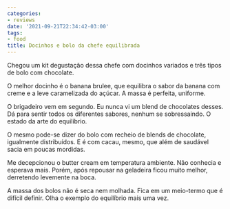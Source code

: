 ```yaml
---
categories:
- reviews
date: '2021-09-21T22:34:42-03:00'
tags:
- food
title: Docinhos e bolo da chefe equilibrada
---
```


Chegou um kit degustação dessa chefe com docinhos variados e três tipos de bolo com chocolate.

O melhor docinho é o banana brulee, que equilibra o sabor da banana com creme e a leve caramelizada do açúcar. A massa é perfeita, uniforme.

O brigadeiro vem em segundo. Eu nunca vi um blend de chocolates desses. Dá para sentir todos os diferentes sabores, nenhum se sobressaindo. O estado da arte do equilíbrio.

O mesmo pode-se dizer do bolo com recheio de blends de chocolate, igualmente distribuídos. E é com cacau, mesmo, que além de saudável sacia em poucas mordidas.

Me decepcionou o butter cream em temperatura ambiente. Não conhecia e esperava mais. Porém, após repousar na geladeira ficou muito melhor, derretendo levemente na boca.

A massa dos bolos não é seca nem molhada. Fica em um meio-termo que é difícil definir. Olha o exemplo do equilíbrio mais uma vez.